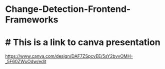 # Change-Detection-Frontend-Frameworks
# # This is a link to canva presentation
https://www.canva.com/design/DAF7ZSpcvEE/5sY2bvvOMH-_5F60ZWuOdw/edit 
